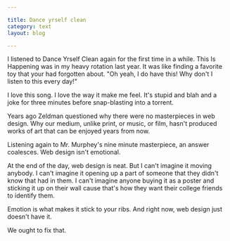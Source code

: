 ```yaml
---

title: Dance yrself clean
category: text
layout: blog

---
```


I listened to Dance Yrself Clean again for the first time in a while. This Is Happening was in my heavy rotation last year. It was like finding a favorite toy that your had forgotten about. "Oh yeah, I do have this! Why don't I listen to this every day!"

I love this song. I love the way it make me feel. It's stupid and blah and a joke for three minutes before snap-blasting into a torrent.

Years ago Zeldman questioned why there were no masterpieces in web design. Why our medium, unlike print, or music, or film, hasn't produced works of art that can be enjoyed years from now. 

Listening again to Mr. Murphey's nine minute masterpiece, an answer coalesces.  Web design isn't emotional. 

At the end of the day, web design is neat. But I can't imagine it moving anybody. I can't imagine it opening up a part of someone that they didn't know that had in them.  I can't imagine anyone buying it as a poster and sticking it up on their wall cause that's how they want their college friends to identify them.

Emotion is what makes it stick to your ribs. And right now, web design just doesn't have it.

We ought to fix that.
